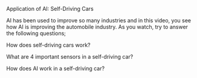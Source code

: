 Application of AI: Self-Driving Cars

AI has been used to improve so many industries and in this video, you see how AI is improving the automobile industry. As you watch, try to answer the following questions;

How does self-driving cars work?

What are 4 important sensors in a self-driving car?

How does AI work in a self-driving car?
